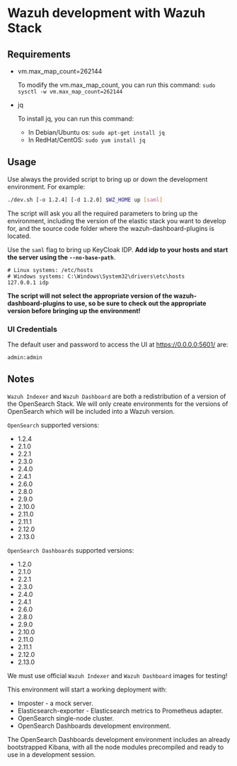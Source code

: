# Wazuh development with Wazuh Stack

## Requirements

- vm.max_map_count=262144

  To modify the vm.max_map_count, you can run this command:
  `sudo sysctl -w vm.max_map_count=262144`

- jq

  To install jq, you can run this command:

  - In Debian/Ubuntu os:
    `sudo apt-get install jq`
  - In RedHat/CentOS:
    `sudo yum install jq`

## Usage

Use always the provided script to bring up or down the development
environment. For example:

```bash
./dev.sh [-o 1.2.4] [-d 1.2.0] $WZ_HOME up [saml]
```

The script will ask you all the required parameters to bring up the
environment, including the version of the elastic stack you want to
develop for, and the source code folder where the wazuh-dashboard-plugins is
located.

Use the `saml` flag to bring up KeyCloak IDP. **Add idp to your hosts and start
the server using the `--no-base-path`**.

```apacheconf
# Linux systems: /etc/hosts
# Windows systems: C:\Windows\System32\drivers\etc\hosts
127.0.0.1 idp
```

**The script will not select the appropriate version of the
wazuh-dashboard-plugins to use, so be sure to check out the appropriate version
before bringing up the environment!**

### UI Credentials

The default user and password to access the UI at https://0.0.0.0:5601/ are:

```
admin:admin
```

## Notes

`Wazuh Indexer` and `Wazuh Dashboard` are both a redistribution of a
version of the OpenSearch Stack. We will only create environments for
the versions of OpenSearch which will be included into a Wazuh
version.

`OpenSearch` supported versions:

- 1.2.4
- 2.1.0
- 2.2.1
- 2.3.0
- 2.4.0
- 2.4.1
- 2.6.0
- 2.8.0
- 2.9.0
- 2.10.0
- 2.11.0
- 2.11.1
- 2.12.0
- 2.13.0

`OpenSearch Dashboards` supported versions:

- 1.2.0
- 2.1.0
- 2.2.1
- 2.3.0
- 2.4.0
- 2.4.1
- 2.6.0
- 2.8.0
- 2.9.0
- 2.10.0
- 2.11.0
- 2.11.1
- 2.12.0
- 2.13.0

We must use official `Wazuh Indexer` and `Wazuh Dashboard` images for
testing!

This environment will start a working deployment with:

- Imposter - a mock server.
- Elasticsearch-exporter - Elasticsearch metrics to Prometheus adapter.
- OpenSearch single-node cluster.
- OpenSearch Dashboards development environment.

The OpenSearch Dashboards development environment includes an already
bootstrapped Kibana, with all the node modules precompiled and ready to
use in a development session.
